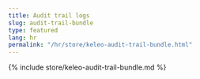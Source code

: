 ```yaml
---
title: Audit trail logs
slug: audit-trail-bundle
type: featured
lang: hr
permalink: "/hr/store/keleo-audit-trail-bundle.html"
---
```


{% include store/keleo-audit-trail-bundle.md %}

